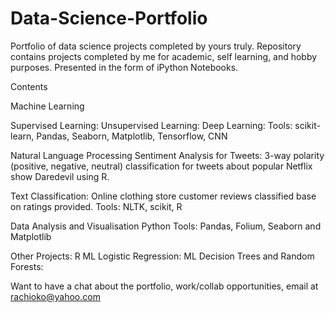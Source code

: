 # Data-Science-Portfolio
Portfolio of data science projects completed by yours truly. 
Repository contains projects completed by me for academic, self learning, and hobby purposes. Presented in the form of iPython Notebooks.

Contents

Machine Learning

Supervised Learning: 
Unsupervised Learning: 
Deep Learning: 
Tools: scikit-learn, Pandas, Seaborn, Matplotlib, Tensorflow, CNN

Natural Language Processing
Sentiment Analysis for Tweets: 3-way polarity (positive, negative, neutral) classification for tweets about popular Netflix show Daredevil using R.

Text Classification: Online clothing store customer reviews classified base on ratings provided.
Tools: NLTK, scikit, R

Data Analysis and Visualisation
Python
Tools: Pandas, Folium, Seaborn and Matplotlib

Other Projects:
R
ML Logistic Regression: 
ML Decision Trees and Random Forests:

Want to have a chat about the portfolio, work/collab opportunities, email at rachioko@yahoo.com
